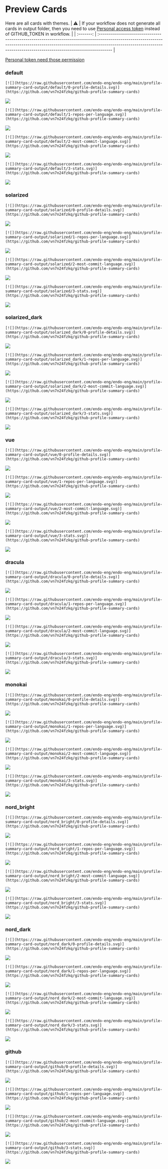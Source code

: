 
# Preview Cards

Here are all cards with themes.
| :warning: | If your workflow does not generate all cards in output folder, then you need to use [Personal access token](https://docs.github.com/en/actions/configuring-and-managing-workflows/creating-and-storing-encrypted-secrets) instead of GITHUB_TOKEN in workflow. |
| :-------: | :------------------------------------------------------------------------------------------------------------------------------------------------------------------------------------------------------------------------------------------------ |

[Personal token need those permission](https://github.com/vn7n24fzkq/github-profile-summary-cards/wiki/Personal-access-token-permissions)


### default


```
[![](https://raw.githubusercontent.com/endo-eng/endo-eng/main/profile-summary-card-output/default/0-profile-details.svg)](https://github.com/vn7n24fzkq/github-profile-summary-cards)
```
![](https://raw.githubusercontent.com/endo-eng/endo-eng/main/profile-summary-card-output/default/0-profile-details.svg)


```
[![](https://raw.githubusercontent.com/endo-eng/endo-eng/main/profile-summary-card-output/default/1-repos-per-language.svg)](https://github.com/vn7n24fzkq/github-profile-summary-cards)
```
![](https://raw.githubusercontent.com/endo-eng/endo-eng/main/profile-summary-card-output/default/1-repos-per-language.svg)


```
[![](https://raw.githubusercontent.com/endo-eng/endo-eng/main/profile-summary-card-output/default/2-most-commit-language.svg)](https://github.com/vn7n24fzkq/github-profile-summary-cards)
```
![](https://raw.githubusercontent.com/endo-eng/endo-eng/main/profile-summary-card-output/default/2-most-commit-language.svg)


```
[![](https://raw.githubusercontent.com/endo-eng/endo-eng/main/profile-summary-card-output/default/3-stats.svg)](https://github.com/vn7n24fzkq/github-profile-summary-cards)
```
![](https://raw.githubusercontent.com/endo-eng/endo-eng/main/profile-summary-card-output/default/3-stats.svg)


### solarized


```
[![](https://raw.githubusercontent.com/endo-eng/endo-eng/main/profile-summary-card-output/solarized/0-profile-details.svg)](https://github.com/vn7n24fzkq/github-profile-summary-cards)
```
![](https://raw.githubusercontent.com/endo-eng/endo-eng/main/profile-summary-card-output/solarized/0-profile-details.svg)


```
[![](https://raw.githubusercontent.com/endo-eng/endo-eng/main/profile-summary-card-output/solarized/1-repos-per-language.svg)](https://github.com/vn7n24fzkq/github-profile-summary-cards)
```
![](https://raw.githubusercontent.com/endo-eng/endo-eng/main/profile-summary-card-output/solarized/1-repos-per-language.svg)


```
[![](https://raw.githubusercontent.com/endo-eng/endo-eng/main/profile-summary-card-output/solarized/2-most-commit-language.svg)](https://github.com/vn7n24fzkq/github-profile-summary-cards)
```
![](https://raw.githubusercontent.com/endo-eng/endo-eng/main/profile-summary-card-output/solarized/2-most-commit-language.svg)


```
[![](https://raw.githubusercontent.com/endo-eng/endo-eng/main/profile-summary-card-output/solarized/3-stats.svg)](https://github.com/vn7n24fzkq/github-profile-summary-cards)
```
![](https://raw.githubusercontent.com/endo-eng/endo-eng/main/profile-summary-card-output/solarized/3-stats.svg)


### solarized_dark


```
[![](https://raw.githubusercontent.com/endo-eng/endo-eng/main/profile-summary-card-output/solarized_dark/0-profile-details.svg)](https://github.com/vn7n24fzkq/github-profile-summary-cards)
```
![](https://raw.githubusercontent.com/endo-eng/endo-eng/main/profile-summary-card-output/solarized_dark/0-profile-details.svg)


```
[![](https://raw.githubusercontent.com/endo-eng/endo-eng/main/profile-summary-card-output/solarized_dark/1-repos-per-language.svg)](https://github.com/vn7n24fzkq/github-profile-summary-cards)
```
![](https://raw.githubusercontent.com/endo-eng/endo-eng/main/profile-summary-card-output/solarized_dark/1-repos-per-language.svg)


```
[![](https://raw.githubusercontent.com/endo-eng/endo-eng/main/profile-summary-card-output/solarized_dark/2-most-commit-language.svg)](https://github.com/vn7n24fzkq/github-profile-summary-cards)
```
![](https://raw.githubusercontent.com/endo-eng/endo-eng/main/profile-summary-card-output/solarized_dark/2-most-commit-language.svg)


```
[![](https://raw.githubusercontent.com/endo-eng/endo-eng/main/profile-summary-card-output/solarized_dark/3-stats.svg)](https://github.com/vn7n24fzkq/github-profile-summary-cards)
```
![](https://raw.githubusercontent.com/endo-eng/endo-eng/main/profile-summary-card-output/solarized_dark/3-stats.svg)


### vue


```
[![](https://raw.githubusercontent.com/endo-eng/endo-eng/main/profile-summary-card-output/vue/0-profile-details.svg)](https://github.com/vn7n24fzkq/github-profile-summary-cards)
```
![](https://raw.githubusercontent.com/endo-eng/endo-eng/main/profile-summary-card-output/vue/0-profile-details.svg)


```
[![](https://raw.githubusercontent.com/endo-eng/endo-eng/main/profile-summary-card-output/vue/1-repos-per-language.svg)](https://github.com/vn7n24fzkq/github-profile-summary-cards)
```
![](https://raw.githubusercontent.com/endo-eng/endo-eng/main/profile-summary-card-output/vue/1-repos-per-language.svg)


```
[![](https://raw.githubusercontent.com/endo-eng/endo-eng/main/profile-summary-card-output/vue/2-most-commit-language.svg)](https://github.com/vn7n24fzkq/github-profile-summary-cards)
```
![](https://raw.githubusercontent.com/endo-eng/endo-eng/main/profile-summary-card-output/vue/2-most-commit-language.svg)


```
[![](https://raw.githubusercontent.com/endo-eng/endo-eng/main/profile-summary-card-output/vue/3-stats.svg)](https://github.com/vn7n24fzkq/github-profile-summary-cards)
```
![](https://raw.githubusercontent.com/endo-eng/endo-eng/main/profile-summary-card-output/vue/3-stats.svg)


### dracula


```
[![](https://raw.githubusercontent.com/endo-eng/endo-eng/main/profile-summary-card-output/dracula/0-profile-details.svg)](https://github.com/vn7n24fzkq/github-profile-summary-cards)
```
![](https://raw.githubusercontent.com/endo-eng/endo-eng/main/profile-summary-card-output/dracula/0-profile-details.svg)


```
[![](https://raw.githubusercontent.com/endo-eng/endo-eng/main/profile-summary-card-output/dracula/1-repos-per-language.svg)](https://github.com/vn7n24fzkq/github-profile-summary-cards)
```
![](https://raw.githubusercontent.com/endo-eng/endo-eng/main/profile-summary-card-output/dracula/1-repos-per-language.svg)


```
[![](https://raw.githubusercontent.com/endo-eng/endo-eng/main/profile-summary-card-output/dracula/2-most-commit-language.svg)](https://github.com/vn7n24fzkq/github-profile-summary-cards)
```
![](https://raw.githubusercontent.com/endo-eng/endo-eng/main/profile-summary-card-output/dracula/2-most-commit-language.svg)


```
[![](https://raw.githubusercontent.com/endo-eng/endo-eng/main/profile-summary-card-output/dracula/3-stats.svg)](https://github.com/vn7n24fzkq/github-profile-summary-cards)
```
![](https://raw.githubusercontent.com/endo-eng/endo-eng/main/profile-summary-card-output/dracula/3-stats.svg)


### monokai


```
[![](https://raw.githubusercontent.com/endo-eng/endo-eng/main/profile-summary-card-output/monokai/0-profile-details.svg)](https://github.com/vn7n24fzkq/github-profile-summary-cards)
```
![](https://raw.githubusercontent.com/endo-eng/endo-eng/main/profile-summary-card-output/monokai/0-profile-details.svg)


```
[![](https://raw.githubusercontent.com/endo-eng/endo-eng/main/profile-summary-card-output/monokai/1-repos-per-language.svg)](https://github.com/vn7n24fzkq/github-profile-summary-cards)
```
![](https://raw.githubusercontent.com/endo-eng/endo-eng/main/profile-summary-card-output/monokai/1-repos-per-language.svg)


```
[![](https://raw.githubusercontent.com/endo-eng/endo-eng/main/profile-summary-card-output/monokai/2-most-commit-language.svg)](https://github.com/vn7n24fzkq/github-profile-summary-cards)
```
![](https://raw.githubusercontent.com/endo-eng/endo-eng/main/profile-summary-card-output/monokai/2-most-commit-language.svg)


```
[![](https://raw.githubusercontent.com/endo-eng/endo-eng/main/profile-summary-card-output/monokai/3-stats.svg)](https://github.com/vn7n24fzkq/github-profile-summary-cards)
```
![](https://raw.githubusercontent.com/endo-eng/endo-eng/main/profile-summary-card-output/monokai/3-stats.svg)


### nord_bright


```
[![](https://raw.githubusercontent.com/endo-eng/endo-eng/main/profile-summary-card-output/nord_bright/0-profile-details.svg)](https://github.com/vn7n24fzkq/github-profile-summary-cards)
```
![](https://raw.githubusercontent.com/endo-eng/endo-eng/main/profile-summary-card-output/nord_bright/0-profile-details.svg)


```
[![](https://raw.githubusercontent.com/endo-eng/endo-eng/main/profile-summary-card-output/nord_bright/1-repos-per-language.svg)](https://github.com/vn7n24fzkq/github-profile-summary-cards)
```
![](https://raw.githubusercontent.com/endo-eng/endo-eng/main/profile-summary-card-output/nord_bright/1-repos-per-language.svg)


```
[![](https://raw.githubusercontent.com/endo-eng/endo-eng/main/profile-summary-card-output/nord_bright/2-most-commit-language.svg)](https://github.com/vn7n24fzkq/github-profile-summary-cards)
```
![](https://raw.githubusercontent.com/endo-eng/endo-eng/main/profile-summary-card-output/nord_bright/2-most-commit-language.svg)


```
[![](https://raw.githubusercontent.com/endo-eng/endo-eng/main/profile-summary-card-output/nord_bright/3-stats.svg)](https://github.com/vn7n24fzkq/github-profile-summary-cards)
```
![](https://raw.githubusercontent.com/endo-eng/endo-eng/main/profile-summary-card-output/nord_bright/3-stats.svg)


### nord_dark


```
[![](https://raw.githubusercontent.com/endo-eng/endo-eng/main/profile-summary-card-output/nord_dark/0-profile-details.svg)](https://github.com/vn7n24fzkq/github-profile-summary-cards)
```
![](https://raw.githubusercontent.com/endo-eng/endo-eng/main/profile-summary-card-output/nord_dark/0-profile-details.svg)


```
[![](https://raw.githubusercontent.com/endo-eng/endo-eng/main/profile-summary-card-output/nord_dark/1-repos-per-language.svg)](https://github.com/vn7n24fzkq/github-profile-summary-cards)
```
![](https://raw.githubusercontent.com/endo-eng/endo-eng/main/profile-summary-card-output/nord_dark/1-repos-per-language.svg)


```
[![](https://raw.githubusercontent.com/endo-eng/endo-eng/main/profile-summary-card-output/nord_dark/2-most-commit-language.svg)](https://github.com/vn7n24fzkq/github-profile-summary-cards)
```
![](https://raw.githubusercontent.com/endo-eng/endo-eng/main/profile-summary-card-output/nord_dark/2-most-commit-language.svg)


```
[![](https://raw.githubusercontent.com/endo-eng/endo-eng/main/profile-summary-card-output/nord_dark/3-stats.svg)](https://github.com/vn7n24fzkq/github-profile-summary-cards)
```
![](https://raw.githubusercontent.com/endo-eng/endo-eng/main/profile-summary-card-output/nord_dark/3-stats.svg)


### github


```
[![](https://raw.githubusercontent.com/endo-eng/endo-eng/main/profile-summary-card-output/github/0-profile-details.svg)](https://github.com/vn7n24fzkq/github-profile-summary-cards)
```
![](https://raw.githubusercontent.com/endo-eng/endo-eng/main/profile-summary-card-output/github/0-profile-details.svg)


```
[![](https://raw.githubusercontent.com/endo-eng/endo-eng/main/profile-summary-card-output/github/1-repos-per-language.svg)](https://github.com/vn7n24fzkq/github-profile-summary-cards)
```
![](https://raw.githubusercontent.com/endo-eng/endo-eng/main/profile-summary-card-output/github/1-repos-per-language.svg)


```
[![](https://raw.githubusercontent.com/endo-eng/endo-eng/main/profile-summary-card-output/github/2-most-commit-language.svg)](https://github.com/vn7n24fzkq/github-profile-summary-cards)
```
![](https://raw.githubusercontent.com/endo-eng/endo-eng/main/profile-summary-card-output/github/2-most-commit-language.svg)


```
[![](https://raw.githubusercontent.com/endo-eng/endo-eng/main/profile-summary-card-output/github/3-stats.svg)](https://github.com/vn7n24fzkq/github-profile-summary-cards)
```
![](https://raw.githubusercontent.com/endo-eng/endo-eng/main/profile-summary-card-output/github/3-stats.svg)

